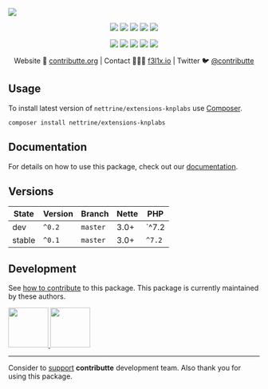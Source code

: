 ![](https://heatbadger.now.sh/github/readme/nettrine/extensions-knplabs/)

<p align=center>
  <a href="https://github.com/nettrine/extensions-knplabs/actions"><img src="https://badgen.net/github/checks/contributte/utils/master?cache=300"></a>
  <a href="https://coveralls.io/r/nettrine/extensions-knplabs"><img src="https://img.shields.io/coveralls/nettrine/extensions-knplabs.svg?style=flat-square"></a>
  <a href="https://github.com/phpstan/phpstan"><img src="https://img.shields.io/badge/PHPStan-enabled-brightgreen.svg?style=flat-square"></a>
  <a href="https://packagist.org/packages/nettrine/extensions-knplabs"><img src="https://badgen.net/packagist/dm/nettrine/extensions-knplabs"></a>
  <a href="https://packagist.org/packages/nettrine/extensions-knplabs"><img src="https://badgen.net/packagist/v/nettrine/extensions-knplabs"></a>
</p>
<p align=center>
  <a href="https://packagist.org/packages/nettrine/extensions-knplabs"><img src="https://badgen.net/packagist/php/nettrine/extensions-knplabs"></a>
  <a href="https://github.com/nettrine/extensions-knplabs"><img src="https://badgen.net/github/license/nettrine/extensions-knplabs"></a>
  <a href="https://bit.ly/ctteg"><img src="https://badgen.net/badge/support/gitter/cyan"></a>
  <a href="https://bit.ly/cttfo"><img src="https://badgen.net/badge/support/forum/yellow"></a>
  <a href="https://contributte.org/partners.html"><img src="https://badgen.net/badge/sponsor/donations/F96854"></a>
</p>

<p align=center>
Website 🚀 <a href="https://contributte.org">contributte.org</a> | Contact 👨🏻‍💻 <a href="https://f3l1x.io">f3l1x.io</a> | Twitter 🐦 <a href="https://twitter.com/contributte">@contributte</a>
</p>

## Usage

To install latest version of `nettrine/extensions-knplabs` use [Composer](https://getcomposer.com).

```
composer install nettrine/extensions-knplabs
```

## Documentation

For details on how to use this package, check out our [documentation](.docs).

## Versions

| State       | Version | Branch   | Nette | PHP     |
|-------------|---------|----------|-------|---------|
| dev         | `^0.2`  | `master` | 3.0+  | `^7.2  |
| stable      | `^0.1`  | `master` | 3.0+  | `^7.2` |


## Development

See [how to contribute](https://contributte.org) to this package. This package is currently maintained by these authors.

<a href="https://github.com/f3l1x">
    <img width="80" height="80" src="https://avatars2.githubusercontent.com/u/538058?v=3&s=80">
</a>

<a href="https://github.com/mabar">
    <img width="80" height="80" src="https://avatars2.githubusercontent.com/u/20974277?v=3&s=80">
</a>

-----

Consider to [support](https://contributte.com/partners) **contributte** development team.
Also thank you for using this package.

